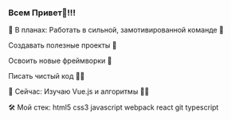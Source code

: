 ### Всем Привет👋!!!
🚀 В планах:
Работать в сильной, замотивированной команде 💪

Создавать полезные проекты 🧠

Освоить новые фреймворки 🤖

Писать чистый код 👩‍💻

📅 Сейчас:
Изучаю Vue.js и алгоритмы 👩‍💻

🛠️ Мой стек:
html5 css3 javascript webpack react git typescript
